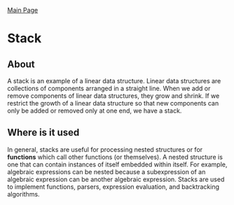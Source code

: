 [Main Page](../../README.md)

# Stack

## About
A stack is an example of a linear data structure. Linear data structures are collections of components arranged in a straight line. When we add or remove components of linear data structures, they grow and shrink. If we restrict the growth of a linear data structure so that new components can only be added or removed only at one end, we have a stack.

## Where is it used
In general, stacks are useful for processing nested structures or for **functions** which call other functions (or themselves). A nested structure is one that can contain instances of itself embedded within itself. For example, algebraic expressions can be nested because a subexpression of an algebraic expression can be another algebraic expression. Stacks are used to implement functions, parsers, expression evaluation, and backtracking algorithms.